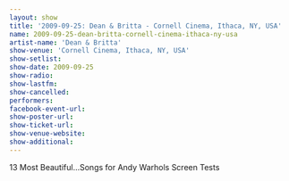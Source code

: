 ```yaml
---
layout: show
title: '2009-09-25: Dean & Britta - Cornell Cinema, Ithaca, NY, USA'
name: 2009-09-25-dean-britta-cornell-cinema-ithaca-ny-usa
artist-name: 'Dean & Britta'
show-venue: 'Cornell Cinema, Ithaca, NY, USA'
show-setlist: 
show-date: 2009-09-25
show-radio: 
show-lastfm: 
show-cancelled: 
performers: 
facebook-event-url: 
show-poster-url: 
show-ticket-url: 
show-venue-website: 
show-additional: 
---
```


13 Most Beautiful...Songs for Andy Warhols Screen Tests